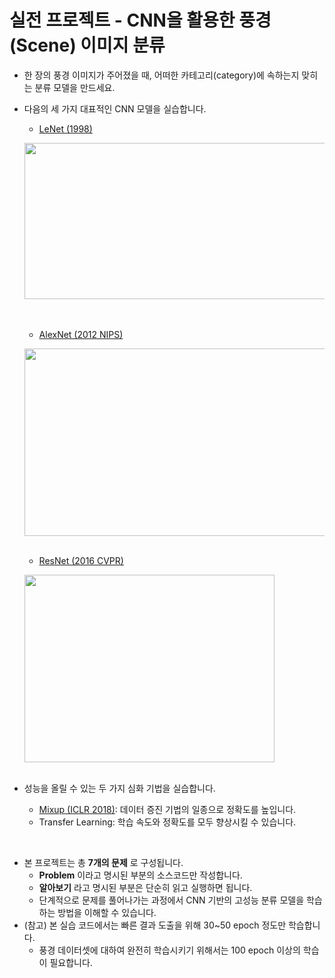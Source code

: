 # 실전 프로젝트 - CNN을 활용한 풍경(Scene) 이미지 분류
* 한 장의 풍경 이미지가 주어졌을 때, 어떠한 카테고리(category)에 속하는지 맞히는 분류 모델을 만드세요.
* 다음의 세 가지 대표적인 CNN 모델을 실습합니다.
  * [LeNet (1998)](http://vision.stanford.edu/cs598_spring07/papers/Lecun98.pdf)
    
  <img src="https://blog.kakaocdn.net/dn/bChW5M/btqTKLpO6ST/bfZ99UcRuKz1xC7LwgrtB0/img.png" width="600px" height="250px" ></img><br/><br/><br/>

  * [AlexNet (2012 NIPS)](https://proceedings.neurips.cc/paper/2012/file/c399862d3b9d6b76c8436e924a68c45b-Paper.pdf)
    
   <img src="https://neurohive.io/wp-content/uploads/2018/10/AlexNet-1.png" width="600px" height="300px" ></img><br/><br/>
   
  * [ResNet (2016 CVPR)](https://arxiv.org/abs/1512.03385)

  <img src="https://wikidocs.net/images/page/137252/12.png" width="400px" height="300px" ></img><br/><br/>
    
* 성능을 올릴 수 있는 두 가지 심화 기법을 실습합니다.
  * [Mixup (ICLR 2018)](https://arxiv.org/abs/1710.09412): 데이터 증진 기법의 일종으로 정확도를 높입니다.
  * Transfer Learning: 학습 속도와 정확도를 모두 향상시킬 수 있습니다.
  
</br>
   
* 본 프로젝트는 총 **7개의 문제** 로 구성됩니다.
  * **Problem** 이라고 명시된 부분의 소스코드만 작성합니다.
  * **알아보기** 라고 명시된 부분은 단순히 읽고 실행하면 됩니다.
  * 단계적으로 문제를 풀어나가는 과정에서 CNN 기반의 고성능 분류 모델을 학습하는 방법을 이해할 수 있습니다.
* (참고) 본 실습 코드에서는 빠른 결과 도출을 위해 30~50 epoch 정도만 학습합니다.
  * 풍경 데이터셋에 대하여 완전히 학습시키기 위해서는 100 epoch 이상의 학습이 필요합니다.
